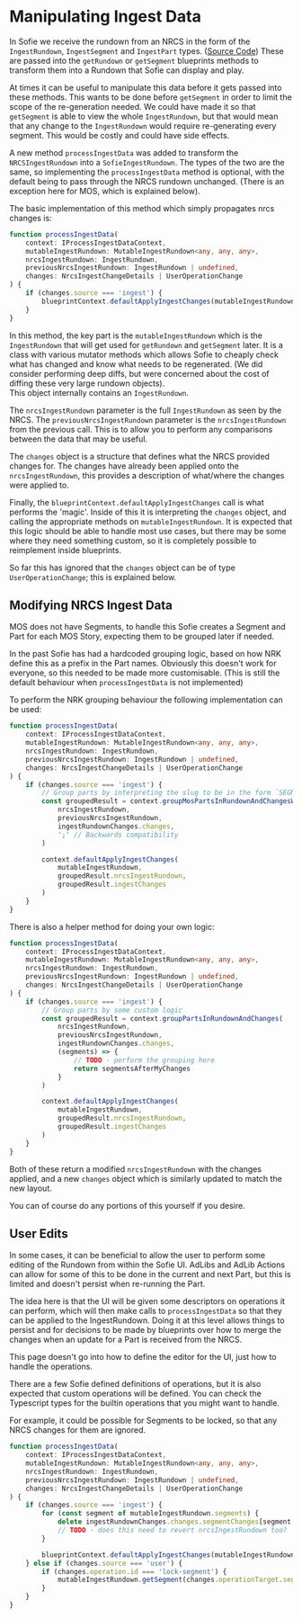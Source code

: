 # Manipulating Ingest Data

In Sofie we receive the rundown from an NRCS in the form of the `IngestRundown`, `IngestSegment` and `IngestPart` types. ([Source Code](https://github.com/nrkno/sofie-core/blob/master/packages/shared-lib/src/peripheralDevice/ingest.ts))
These are passed into the `getRundown` or `getSegment` blueprints methods to transform them into a Rundown that Sofie can display and play.

At times it can be useful to manipulate this data before it gets passed into these methods. This wants to be done before `getSegment` in order to limit the scope of the re-generation needed. We could have made it so that `getSegment` is able to view the whole `IngestRundown`, but that would mean that any change to the `IngestRundown` would require re-generating every segment. This would be costly and could have side effects.

A new method `processIngestData` was added to transform the `NRCSIngestRundown` into a `SofieIngestRundown`. The types of the two are the same, so implementing the `processIngestData` method is optional, with the default being to pass through the NRCS rundown unchanged. (There is an exception here for MOS, which is explained below).

The basic implementation of this method which simply propagates nrcs changes is:

```ts
function processIngestData(
	context: IProcessIngestDataContext,
	mutableIngestRundown: MutableIngestRundown<any, any, any>,
	nrcsIngestRundown: IngestRundown,
	previousNrcsIngestRundown: IngestRundown | undefined,
	changes: NrcsIngestChangeDetails | UserOperationChange
) {
	if (changes.source === 'ingest') {
		blueprintContext.defaultApplyIngestChanges(mutableIngestRundown, nrcsIngestRundown, changes)
	}
}
```

In this method, the key part is the `mutableIngestRundown` which is the `IngestRundown` that will get used for `getRundown` and `getSegment` later. It is a class with various mutator methods which allows Sofie to cheaply check what has changed and know what needs to be regenerated. (We did consider performing deep diffs, but were concerned about the cost of diffing these very large rundown objects).  
This object internally contains an `IngestRundown`.

The `nrcsIngestRundown` parameter is the full `IngestRundown` as seen by the NRCS. The `previousNrcsIngestRundown` parameter is the `nrcsIngestRundown` from the previous call. This is to allow you to perform any comparisons between the data that may be useful.

The `changes` object is a structure that defines what the NRCS provided changes for. The changes have already been applied onto the `nrcsIngestRundown`, this provides a description of what/where the changes were applied to.

Finally, the `blueprintContext.defaultApplyIngestChanges` call is what performs the 'magic'. Inside of this it is interpreting the `changes` object, and calling the appropriate methods on `mutableIngestRundown`. It is expected that this logic should be able to handle most use cases, but there may be some where they need something custom, so it is completely possible to reimplement inside blueprints.

So far this has ignored that the `changes` object can be of type `UserOperationChange`; this is explained below.

## Modifying NRCS Ingest Data

MOS does not have Segments, to handle this Sofie creates a Segment and Part for each MOS Story, expecting them to be grouped later if needed.

In the past Sofie has had a hardcoded grouping logic, based on how NRK define this as a prefix in the Part names. Obviously this doesn't work for everyone, so this needed to be made more customisable. (This is still the default behaviour when `processIngestData` is not implemented)

To perform the NRK grouping behaviour the following implementation can be used:

```ts
function processIngestData(
	context: IProcessIngestDataContext,
	mutableIngestRundown: MutableIngestRundown<any, any, any>,
	nrcsIngestRundown: IngestRundown,
	previousNrcsIngestRundown: IngestRundown | undefined,
	changes: NrcsIngestChangeDetails | UserOperationChange
) {
	if (changes.source === 'ingest') {
		// Group parts by interpreting the slug to be in the form `SEGMENTNAME;PARTNAME`
		const groupedResult = context.groupMosPartsInRundownAndChangesWithSeparator(
			nrcsIngestRundown,
			previousNrcsIngestRundown,
			ingestRundownChanges.changes,
			';' // Backwards compatibility
		)

		context.defaultApplyIngestChanges(
			mutableIngestRundown,
			groupedResult.nrcsIngestRundown,
			groupedResult.ingestChanges
		)
	}
}
```

There is also a helper method for doing your own logic:

```ts
function processIngestData(
	context: IProcessIngestDataContext,
	mutableIngestRundown: MutableIngestRundown<any, any, any>,
	nrcsIngestRundown: IngestRundown,
	previousNrcsIngestRundown: IngestRundown | undefined,
	changes: NrcsIngestChangeDetails | UserOperationChange
) {
	if (changes.source === 'ingest') {
		// Group parts by some custom logic
		const groupedResult = context.groupPartsInRundownAndChanges(
			nrcsIngestRundown,
			previousNrcsIngestRundown,
			ingestRundownChanges.changes,
			(segments) => {
				// TODO - perform the grouping here
				return segmentsAfterMyChanges
			}
		)

		context.defaultApplyIngestChanges(
			mutableIngestRundown,
			groupedResult.nrcsIngestRundown,
			groupedResult.ingestChanges
		)
	}
}
```

Both of these return a modified `nrcsIngestRundown` with the changes applied, and a new `changes` object which is similarly updated to match the new layout.

You can of course do any portions of this yourself if you desire.

## User Edits

In some cases, it can be beneficial to allow the user to perform some editing of the Rundown from within the Sofie UI. AdLibs and AdLib Actions can allow for some of this to be done in the current and next Part, but this is limited and doesn't persist when re-running the Part.

The idea here is that the UI will be given some descriptors on operations it can perform, which will then make calls to `processIngestData` so that they can be applied to the IngestRundown. Doing it at this level allows things to persist and for decisions to be made by blueprints over how to merge the changes when an update for a Part is received from the NRCS.

This page doesn't go into how to define the editor for the UI, just how to handle the operations.

There are a few Sofie defined definitions of operations, but it is also expected that custom operations will be defined. You can check the Typescript types for the builtin operations that you might want to handle.

For example, it could be possible for Segments to be locked, so that any NRCS changes for them are ignored.

```ts
function processIngestData(
	context: IProcessIngestDataContext,
	mutableIngestRundown: MutableIngestRundown<any, any, any>,
	nrcsIngestRundown: IngestRundown,
	previousNrcsIngestRundown: IngestRundown | undefined,
	changes: NrcsIngestChangeDetails | UserOperationChange
) {
	if (changes.source === 'ingest') {
		for (const segment of mutableIngestRundown.segments) {
			delete ingestRundownChanges.changes.segmentChanges[segment.externalId]
			// TODO - does this need to revert nrcsIngestRundown too?
		}

		blueprintContext.defaultApplyIngestChanges(mutableIngestRundown, nrcsIngestRundown, changes)
	} else if (changes.source === 'user') {
		if (changes.operation.id === 'lock-segment') {
			mutableIngestRundown.getSegment(changes.operationTarget.segmentExternalId)?.setUserEditState('locked', true)
		}
	}
}
```
